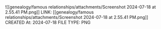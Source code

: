 ![[genealogy/famous relationships/attachments/Screenshot 2024-07-18 at 2.55.41 PM.png]]
LINK: [[genealogy/famous relationships/attachments/Screenshot 2024-07-18 at 2.55.41 PM.png]]
CREATED At: 2024-07-18
FILE TYPE: PNG
